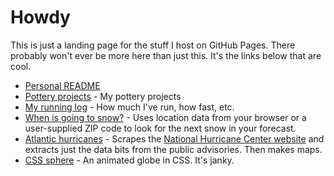 ---
---

# Howdy

This is just a landing page for the stuff I host on GitHub Pages. There probably
won't ever be more here than just this. It's the links below that are cool.

- [Personal README](/readme)
- [Pottery projects](/pottery-projects) - My pottery projects
- [My running log](/running) - How much I've run, how fast, etc.
- [When is going to snow?](/next-snow) - Uses location data from your browser or
  a user-supplied ZIP code to look for the next snow in your forecast.
- [Atlantic hurricanes](/atlantic-hurricanes) - Scrapes the [National Hurricane
  Center website](https://www.nhc.noaa.gov) and extracts just the data bits from the public advisories.
  Then makes maps.
- [CSS sphere](/css-sphere) - An animated globe in CSS. It's janky.
